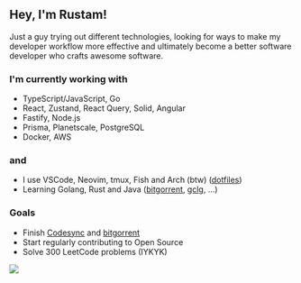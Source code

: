 ## Hey, I'm Rustam!

Just a guy trying out different technologies, looking for ways to make my developer workflow more effective and ultimately become a better software developer who crafts awesome software.

### I'm currently working with

- TypeScript/JavaScript, Go
- React, Zustand, React Query, Solid, Angular
- Fastify, Node.js
- Prisma, Planetscale, PostgreSQL
- Docker, AWS

### and

- I use VSCode, Neovim, tmux, Fish and Arch (btw) ([dotfiles](https://github.com/frixaco/dotfiles))
- Learning Golang, Rust and Java ([bitgorrent](https://github.com/frixaco/bitgorrent), [gclg](https://github.com/frixaco/gclg), ...)

### Goals

- Finish [Codesync](https://github.com/frixaco/codesync) and [bitgorrent](https://github.com/frixaco/bitgorrent)
- Start regularly contributing to Open Source
- Solve 300 LeetCode problems (IYKYK)

<!-- 
<p align="center">
  <img align="center" src="http://aa.en.utf8art.com/cache/iconaa_150x150_1986cc3e40ee0e0745d0f7615be453f7.png" alt="Okabe Rintaro">
</p> -->

<!-- <p align="center">
  <img align="center" src="/github-metrics.svg" alt="Metrics" width="500">
</p> -->

![](https://komarev.com/ghpvc/?username=frixaco&label=Profile+view+counter&color=539bf5&style=for-the-badge)
